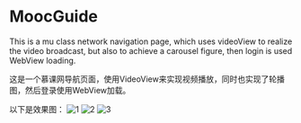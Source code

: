 # MoocGuide
This is a mu class network navigation page, which uses videoView to realize the video broadcast, but also to achieve a carousel figure, then login is used WebView loading.

这是一个慕课网导航页面，使用VideoView来实现视频播放，同时也实现了轮播图，然后登录使用WebView加载。


以下是效果图：
![1](https://github.com/zilianliuxue/MoocGuide/blob/master/20160224005420216.gif)
![2](https://github.com/zilianliuxue/MoocGuide/blob/master/58FX.G_L20OS_RZ._J.AB.E.png)
![3](https://github.com/zilianliuxue/MoocGuide/blob/master/8A.WFD.OM.W.7N5T6.IQR.png)

